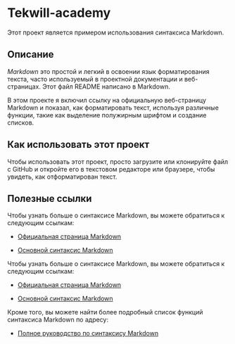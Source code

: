 # **Tekwill-academy**

Этот проект является примером использования синтаксиса Markdown.


## **Описание**

*Markdown* это простой и легкий в освоении язык форматирования текста, часто используемый в проектной документации и веб-страницах. Этот файл README написано в Markdown.

В этом проекте я включил ссылку на официальную веб-страницу Markdown и показал, как форматировать текст, используя различные функции, такие как выделение полужирным шрифтом и создание списков.

## **Как использовать этот проект**

Чтобы использовать этот проект, просто загрузите или клонируйте файл с GitHub и откройте его в текстовом редакторе или браузере, чтобы увидеть, как отформатирован текст.


## **Полезные ссылки**

Чтобы узнать больше о синтаксисе Markdown, вы можете обратиться к следующим ссылкам:

* [Официальная страница Markdown](https://www.markdownguide.org/)

* [Основной синтаксис Markdown](https://gist.github.com/Jekins/2bf2d0638163f1294637)

Чтобы узнать больше о синтаксисе Markdown, вы можете обратиться к следующим ссылкам:

* [Официальная страница Markdown](https://www.markdownguide.org/)

* [Основной синтаксис Markdown](https://gist.github.com/Jekins/2bf2d0638163f1294637)

Кроме того, вы можете найти более подробный список функций синтаксиса Markdown по адресу: 

* [Полное руководство по синтаксису Markdown](https://daringfireball.net/projects/markdown/syntax)